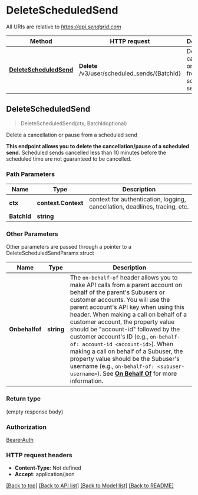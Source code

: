 # DeleteScheduledSend

All URIs are relative to *https://api.sendgrid.com*

Method | HTTP request | Description
------------- | ------------- | -------------
[**DeleteScheduledSend**](DeleteScheduledSend.md#DeleteScheduledSend) | **Delete** /v3/user/scheduled_sends/{BatchId} | Delete a cancellation or pause from a scheduled send



## DeleteScheduledSend

> DeleteScheduledSend(ctx, BatchIdoptional)

Delete a cancellation or pause from a scheduled send

**This endpoint allows you to delete the cancellation/pause of a scheduled send.**  Scheduled sends cancelled less than 10 minutes before the scheduled time are not guaranteed to be cancelled.

### Path Parameters


Name | Type | Description
------------- | ------------- | -------------
**ctx** | **context.Context** | context for authentication, logging, cancellation, deadlines, tracing, etc.
**BatchId** | **string** | 

### Other Parameters

Other parameters are passed through a pointer to a DeleteScheduledSendParams struct


Name | Type | Description
------------- | ------------- | -------------
**Onbehalfof** | **string** | The `on-behalf-of` header allows you to make API calls from a parent account on behalf of the parent's Subusers or customer accounts. You will use the parent account's API key when using this header. When making a call on behalf of a customer account, the property value should be \"account-id\" followed by the customer account's ID (e.g., `on-behalf-of: account-id <account-id>`). When making a call on behalf of a Subuser, the property value should be the Subuser's username (e.g., `on-behalf-of: <subuser-username>`). See [**On Behalf Of**](https://docs.sendgrid.com/api-reference/how-to-use-the-sendgrid-v3-api/on-behalf-of) for more information.

### Return type

 (empty response body)

### Authorization

[BearerAuth](../README.md#BearerAuth)

### HTTP request headers

- **Content-Type**: Not defined
- **Accept**: application/json

[[Back to top]](#) [[Back to API list]](../README.md#documentation-for-api-endpoints)
[[Back to Model list]](../README.md#documentation-for-models)
[[Back to README]](../README.md)

